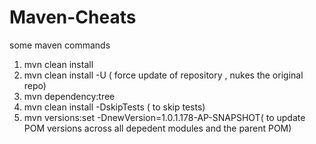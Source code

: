 # Maven-Cheats

some maven commands 
1) mvn clean install
2) mvn clean install -U  ( force update of repository , nukes the original repo)
3) mvn dependency:tree
4) mvn clean install -DskipTests ( to skip tests)
5) mvn versions:set -DnewVersion=1.0.1.178-AP-SNAPSHOT( to update POM versions across all depedent modules and the parent POM)
